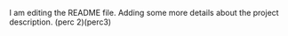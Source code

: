 I am editing the README file. Adding some more details about the project description. (perc 2)(perc3)

